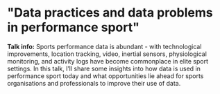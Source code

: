 # "Data practices and data problems in performance sport"

**Talk info:** Sports performance data is abundant - with technological improvements, location tracking, video, inertial sensors, physiological monitoring, and activity logs have become commonplace in elite sport settings. In this talk, I’ll share some insights into how data is used in performance sport today and what opportunities lie ahead for sports organisations and professionals to improve their use of data.

